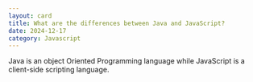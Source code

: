 ```yaml
---
layout: card
title: What are the differences between Java and JavaScript?
date: 2024-12-17
category: Javascript
---
```


Java is an object Oriented Programming language while JavaScript is a client-side scripting language.
        